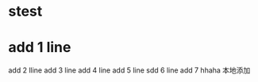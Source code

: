 # stest
# add 1 line
  add 2 lline
  add 3 line
  add 4 line
  add 5 line
  sdd 6 line
  add 7
  hhaha
  本地添加
